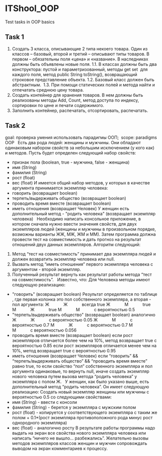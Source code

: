 # ITShool_OOP

Test tasks in OOP basics 

## Task 1

1. Создать 3 класса, описывающие 2 типа некоего товара. Один из классов – базовый, второй и третий – описывают типы товаров. В первом – обязательны поля «цена» и «название». В наследниках должны быть объявлены новые поля. 
1.1. В классах должны быть два конструктора: пустой и параметризованный, методы get set  для каждого поля, метод public String toString(), возвращающий строковое представление объекта. 
1.2. Базовый класс должен быть абстрактным.  
1.3. При помощи статических полей и метода найти и отпечатать среднюю цену товара. 
2. Создать контейнер для хранения товаров. В нем должны быть реализованы методы Add, Count, метод доступа по индексу, сортировки по цене и печати содержимого. 
3. Заполнить контейнер, распечатать, отсортировать, распечатать. 

## Task 2

goal: проверка умения использовать парадигмы ООП;  
scope: paradigms OOP 
  
Есть два рода людей: женщины и мужчины. Они обладают одинаковым набором свойств за небольшим исключением (у кого как) и методов. 
Пусть будет определен следующий набор свойств: 
- признак пола (boolean, true - мужчина, false - женщина) 
- имя (String) 
- фамилия (String) 
- рост (float) 
- вес (float) 
И имеется общий набор методов, у которых в качестве аргумента принимается экземпляр человека: 
- говорить (возвращает boolean) 
- терпеть/выдерживать общество (возвращает boolean) 
- проводить время вместе (возвращает boolean) 
- иметь отношения (возвращает Человек) 
У женщин есть дополнительный метод - "родить человека" (возвращает экземпляр человека) 
  
Необходимо написать консольное приложение, в котором сначала нужно ввести значения свойств, 
для двух экземпляров людей (женщины и мужчины в произвольном порядке, возможны варианты ЖЖ, МЖ, ЖМ и ММ). 
Затем программа должна провести тест на совместимость и дать прогноз на результат отношений двух данных экземпляров. 
Алгоритм следующий: 
1. Метод “тест на совместимость” принимает два экземпляра людей и должен возвратить экземпляр человека или null. 
2. Вызвать метод “иметь отношения” первого экземпляра человека с аргументом - второй экземпляр. 
3. Полученный результат вернуть как результат работы метода “тест на совместимость”. 
  
Известно, что: 
Для Человека методы имеют следующую реализацию: 
- "говорить" (возвращает boolean) 
Результат определяется по таблице , где первая колонка это пол собственного экземпляра, а вторая - пол аргумента: 
Ж            Ж            всегда true 
Ж            М            true 
М            Ж            true 
М            М            с вероятностью 0.5 
  
- "терпеть/выдерживать общество" (возвращает boolean) 
аналогично 
Ж            Ж            с вероятностью 0.05 
Ж            М            с вероятностью 0.7 
М            Ж            с вероятностью 0.7 
М            М            с вероятностью 0.056 
  
- проводить время вместе (возвращает boolean) 
если рост экземпляров отличается более чем на 10%, метод возвращает true с вероятностью 0.85 
если рост экземпляров отличается менее чем на 10%, метод возвращает true с вероятностью 0.95  
- иметь отношения (возвращает Человек) 
если “говорить” && “терпеть/выдерживать общество” && “проводить время вместе” равно true, 
то если свойство “пол” собственного экземпляра и пол аргумента одинаковые, то вернуть null, иначе 
создать экземпляр нового человека путем вызова метода “родить человека” у экземпляра с полом Ж. 
  
У женщин, как было указано выше, есть дополнительный метод “родить человека”. Он имеет следующую реализацию: 
Создать новый экземпляр женщины или мужчины с вероятностью 0.5 со следующими свойствами: 
- имя (String) - ввести с консоли 
- фамилия (String) - берется у экземпляра с мужским полом 
- рост (float) - копируется у соответствующего экземпляра с таким же полом + 0.1*(рост экземпляра противоположного рода минус рост однородного экземпляра) 
- вес (float) - аналогично росту 
В результате работы программы надо выдать на экран все свойства нового экземпляра человека или написать “ничего не вышло... разбежались”.
Желательно вызовы методов экземпляров классов женщин и мужчин сопровождать выводом на экран комментариев к процессу. 
